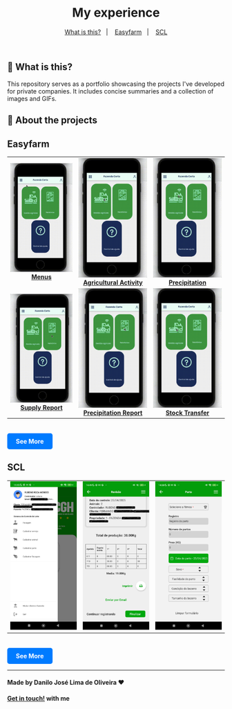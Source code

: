 <div align="center">

# My experience

</div>

<p align="center" direction="row">
  <a href="#balloon-what-is-this">What is this?</a>&nbsp;&nbsp;&nbsp;|&nbsp;&nbsp;&nbsp;
  <a href="#easyfarm">Easyfarm</a>&nbsp;&nbsp;&nbsp;|&nbsp;&nbsp;&nbsp;
  <a href="#scl">SCL</a>
</p>

</br>

## :balloon: What is this?

This repository serves as a portfolio showcasing the projects I've developed for private companies. It includes concise summaries and a collection of images and GIFs.

## :iphone: About the projects

## Easyfarm

<table>
  <tr>
    <td align="center">
      <a href="./Easyfarm/assets/2_Menus.gif">
        <img src="./Easyfarm/assets/2_Menus.gif" alt="Menus" width="200"/><br/>
        <strong>Menus</strong>
      </a>
    </td>
    <td align="center">
      <a href="./Easyfarm/assets/3_AtividadeAgricola.gif">
        <img src="./Easyfarm/assets/3_AtividadeAgricola.gif" alt="Atividade Agrícola" width="200"/><br/>
        <strong>Agricultural Activity</strong>
      </a>
    </td>
    <td align="center">
      <a href="./Easyfarm/assets/8_Pluviometria.gif">
        <img src="./Easyfarm/assets/8_Pluviometria.gif" alt="Pluviometria" width="200"/><br/>
        <strong>Precipitation</strong>
      </a>
    </td>
  </tr>
  <tr>
    <td align="center">
      <a href="./Easyfarm/assets/9_RelatorioAbastecimento.gif">
        <img src="./Easyfarm/assets/9_RelatorioAbastecimento.gif" alt="Rel. Abastecimento" width="200"/><br/>
        <strong>Supply Report</strong>
      </a>
    </td>
    <td align="center">
      <a href="./Easyfarm/assets/12_RelatorioPluvioMetria.gif">
        <img src="./Easyfarm/assets/12_RelatorioPluvioMetria.gif" alt="Rel. Pluviometria" width="200"/><br/>
        <strong>Precipitation Report</strong>
      </a>
    </td>
    <td align="center">
      <a href="./Easyfarm/assets/13_TransferenciaDeEstoque.gif">
        <img src="./Easyfarm/assets/13_TransferenciaDeEstoque.gif" alt="Transferência de Estoque" width="200"/><br/>
        <strong>Stock Transfer</strong>
      </a>
    </td>
  </tr>
</table>

<a href="https://github.com/Danilo-Js/My_Experience/blob/main/Easyfarm/info.md" style="display:inline-block;background-color:#007BFF;color:white;padding:10px 20px;text-align:center;text-decoration:none;border-radius:5px;font-weight:bold;margin-top:20px;">See More</a>

## SCL

<table>
  <tr>
    <td align="center">
      <a href="#">
        <img src="./SCL/assets/Drawer.jpg" alt="Component 1" width="200"/>
      </a>
    </td>
    <td align="center">
      <a href="#">
        <img src="./SCL/assets/Revisao.jpg" alt="Component 4" width="200"/>
      </a>
    </td>
    <td align="center">
      <a href="#">
        <img src="./SCL/assets/Parto.jpg" alt="Component 4" width="200"/>
      </a>
    </td>
  </tr>
</table>

<a href="https://github.com/Danilo-Js/My_Experience/blob/main/SCL/info.md" style="display:inline-block;background-color:#007BFF;color:white;padding:10px 20px;text-align:center;text-decoration:none;border-radius:5px;font-weight:bold;margin-top:20px;">See More</a>

---

#### Made by Danilo José Lima de Oliveira ♥ 
#### [Get in touch!](https://www.linkedin.com/in/danilo-js/) with me 
